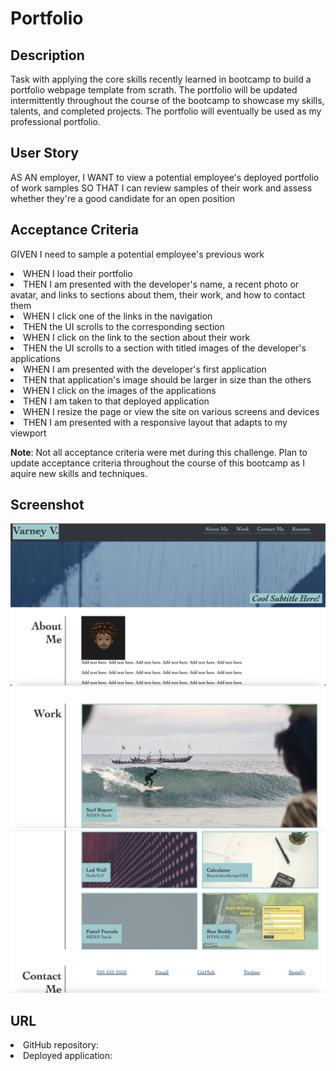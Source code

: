 # Portfolio

## Description
Task with applying the core skills recently learned in bootcamp to build a portfolio webpage template from scrath. The portfolio will be updated intermittently throughout the course of the bootcamp to showcase my skills, talents, and completed projects. The portfolio will eventually be used as my professional portfolio. 

## User Story

AS AN employer, I WANT to view a potential employee's deployed portfolio of work samples SO THAT I can review samples of their work and assess whether they're a good candidate for an open position

## Acceptance Criteria

GIVEN I need to sample a potential employee's previous work
<li>WHEN I load their portfolio</li>
<li>THEN I am presented with the developer's name, a recent photo or avatar, and links to sections about them, their work, and how to contact them</li>
<li>WHEN I click one of the links in the navigation</li>
<li>THEN the UI scrolls to the corresponding section</li>
<li>WHEN I click on the link to the section about their work</li>
<li>THEN the UI scrolls to a section with titled images of the developer's applications</li>
<li>WHEN I am presented with the developer's first application</li>
<li>THEN that application's image should be larger in size than the others</li>
<li>WHEN I click on the images of the applications</li>
<li>THEN I am taken to that deployed application</li>
<li>WHEN I resize the page or view the site on various screens and devices</li>
<li>THEN I am presented with a responsive layout that adapts to my viewport</li>

**Note**: Not all acceptance criteria were met during this challenge. Plan to update acceptance criteria throughout the course of this bootcamp as I aquire new skills and techniques.

## Screenshot
![Alt text](./assets/images/Screenshot%201.png)
![Alt text](./assets/images/Screenshot%202.png)
![Alt text](./assets/images/Screenshot%203.png)

## URL
<li>GitHub repository: <br> <a href="https://github.com/afrique18/Portfolio"></a></li>
<li>Deployed application: <br><a href="https://afrique18.github.io/Portfolio/#"></a></li>

